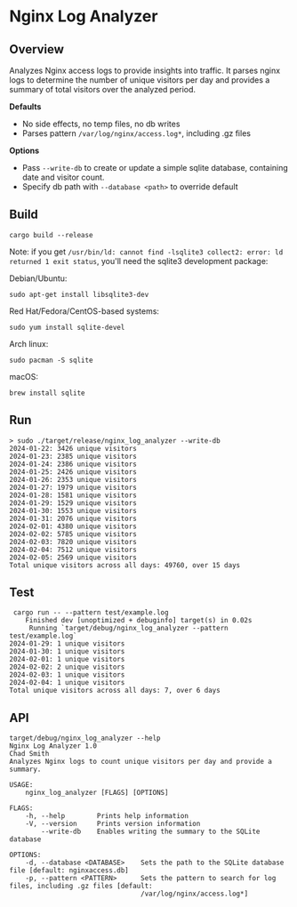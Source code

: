 # Nginx Log Analyzer

## Overview

Analyzes Nginx access logs to provide insights into traffic. It parses nginx logs to determine the number of unique visitors per day and provides a summary of total visitors over the analyzed period.

**Defaults**

- No side effects, no temp files, no db writes
- Parses pattern `/var/log/nginx/access.log*`, including .gz files

**Options**

- Pass `--write-db` to create or update a simple sqlite database, containing date and visitor count.
- Specify db path with `--database <path>` to override default

## Build

```
cargo build --release
```

Note: if you get `/usr/bin/ld: cannot find -lsqlite3 collect2: error: ld returned 1 exit status`, you'll need the sqlite3 development package:

Debian/Ubuntu:

```
sudo apt-get install libsqlite3-dev
```

Red Hat/Fedora/CentOS-based systems:

```
sudo yum install sqlite-devel
```

Arch linux:

```
sudo pacman -S sqlite
```

macOS:

```
brew install sqlite
```

## Run

```
> sudo ./target/release/nginx_log_analyzer --write-db
2024-01-22: 3426 unique visitors
2024-01-23: 2385 unique visitors
2024-01-24: 2386 unique visitors
2024-01-25: 2426 unique visitors
2024-01-26: 2353 unique visitors
2024-01-27: 1979 unique visitors
2024-01-28: 1581 unique visitors
2024-01-29: 1529 unique visitors
2024-01-30: 1553 unique visitors
2024-01-31: 2076 unique visitors
2024-02-01: 4380 unique visitors
2024-02-02: 5785 unique visitors
2024-02-03: 7820 unique visitors
2024-02-04: 7512 unique visitors
2024-02-05: 2569 unique visitors
Total unique visitors across all days: 49760, over 15 days
```

## Test

```
 cargo run -- --pattern test/example.log
    Finished dev [unoptimized + debuginfo] target(s) in 0.02s
     Running `target/debug/nginx_log_analyzer --pattern test/example.log`
2024-01-29: 1 unique visitors
2024-01-30: 1 unique visitors
2024-02-01: 1 unique visitors
2024-02-02: 2 unique visitors
2024-02-03: 1 unique visitors
2024-02-04: 1 unique visitors
Total unique visitors across all days: 7, over 6 days
```

## API

```
target/debug/nginx_log_analyzer --help
Nginx Log Analyzer 1.0
Chad Smith
Analyzes Nginx logs to count unique visitors per day and provide a summary.

USAGE:
    nginx_log_analyzer [FLAGS] [OPTIONS]

FLAGS:
    -h, --help        Prints help information
    -V, --version     Prints version information
        --write-db    Enables writing the summary to the SQLite database

OPTIONS:
    -d, --database <DATABASE>    Sets the path to the SQLite database file [default: nginxaccess.db]
    -p, --pattern <PATTERN>      Sets the pattern to search for log files, including .gz files [default:
                                 /var/log/nginx/access.log*]
```
